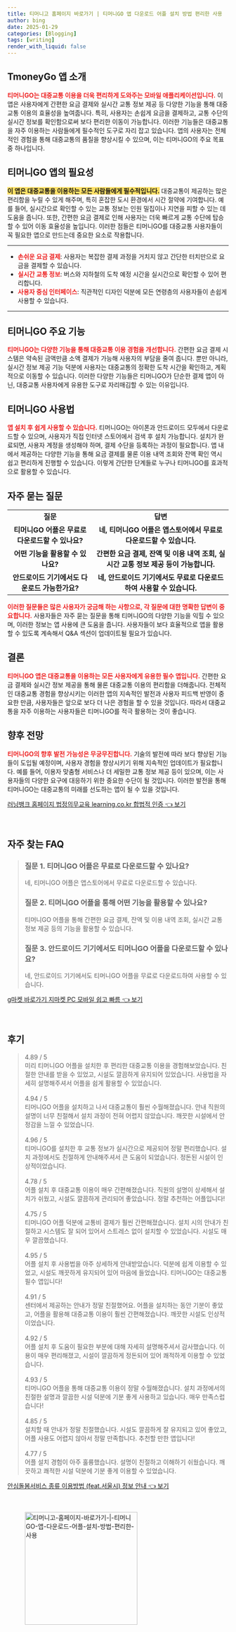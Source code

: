 ```yaml
---
title: 티머니고 홈페이지 바로가기 | 티머니GO 앱 다운로드 어플 설치 방법 편리한 사용
author: bing
date: 2025-01-29
categories: [Blogging]
tags: [writing]
render_with_liquid: false
---
```



<h2 id='TmoneyGo_소개'>TmoneyGo 앱 소개</h2>

<p><b><span style="color: #ee2323;">티머니GO는 대중교통 이용을 더욱 편리하게 도와주는 모바일 애플리케이션입니다.</span></b> 이 앱은 사용자에게 간편한 요금 결제와 실시간 교통 정보 제공 등 다양한 기능을 통해 대중교통 이용의 효율성을 높여줍니다. 특히, 사용자는 손쉽게 요금을 결제하고, 교통 수단의 실시간 정보를 확인함으로써 보다 편리한 이동이 가능합니다. 이러한 기능들은 대중교통을 자주 이용하는 사람들에게 필수적인 도구로 자리 잡고 있습니다. 앱의 사용자는 전체적인 경험을 통해 대중교통의 품질을 향상시킬 수 있으며, 이는 티머니GO의 주요 목표 중 하나입니다.</p>

<h2 id='TmoneyGo_필요성'>티머니GO 앱의 필요성</h2>

<p><b><span style="background-color: #ffe066;">이 앱은 대중교통을 이용하는 모든 사람들에게 필수적입니다.</span></b> 대중교통이 제공하는 많은 편리함을 누릴 수 있게 해주며, 특히 혼잡한 도시 환경에서 시간 절약에 기여합니다. 예를 들어, 실시간으로 확인할 수 있는 교통 정보는 인원 밀집이나 지연을 피할 수 있는 데 도움을 줍니다. 또한, 간편한 요금 결제로 인해 사용자는 더욱 빠르게 교통 수단에 탑승할 수 있어 이동 효율성을 높입니다. 이러한 점들은 티머니GO를 대중교통 사용자들이 꼭 필요한 앱으로 만드는데 중요한 요소로 작용합니다.</p>

<hr />

<ul>
    <li><b><span style="color: #ee2323;">손쉬운 요금 결제</span></b>: 사용자는 복잡한 결제 과정을 거치지 않고 간단한 터치만으로 요금을 결제할 수 있습니다.</li>
    <li><b><span style="color: #ee2323;">실시간 교통 정보</span></b>: 버스와 지하철의 도착 예정 시간을 실시간으로 확인할 수 있어 편리합니다.</li>
    <li><b><span style="color: #ee2323;">사용자 중심 인터페이스</span></b>: 직관적인 디자인 덕분에 모든 연령층의 사용자들이 손쉽게 사용할 수 있습니다.</li>
</ul>

<hr />

<h2 id='TmoneyGo_주요기능'>티머니GO 주요 기능</h2>

<p><b><span style="color: #ee2323;">티머니GO는 다양한 기능을 통해 대중교통 이용 경험을 개선합니다.</span></b> 간편한 요금 결제 시스템은 약속된 금액만큼 소액 결제가 가능해 사용자의 부담을 줄여 줍니다. 뿐만 아니라, 실시간 정보 제공 기능 덕분에 사용자는 대중교통의 정확한 도착 시간을 확인하고, 계획적으로 이동할 수 있습니다. 이러한 다양한 기능들은 티머니GO가 단순한 결제 앱이 아닌, 대중교통 사용자에게 유용한 도구로 자리매김할 수 있는 이유입니다.</p>

<h2 id='TmoneyGo_사용법'>티머니GO 사용법</h2>

<p><b><span style="color: #ee2323;">앱 설치 후 쉽게 사용할 수 있습니다.</span></b> 티머니GO는 아이폰과 안드로이드 모두에서 다운로드할 수 있으며, 사용자가 직접 인터넷 스토어에서 검색 후 설치 가능합니다. 설치가 완료되면, 사용자 계정을 생성해야 하며, 결제 수단을 등록하는 과정이 필요합니다. 앱 내에서 제공하는 다양한 기능을 통해 요금 결제를 물론 이용 내역 조회와 잔액 확인 역시 쉽고 편리하게 진행할 수 있습니다. 이렇게 간단한 단계들로 누구나 티머니GO를 효과적으로 활용할 수 있습니다.</p>

<h2 id='TmoneyGo_자주하는질문'>자주 묻는 질문</h2>

<table>
    <tr>
        <td style="text-align: center; height: 17px;"><b>질문</b></td>
        <td style="text-align: center; height: 17px;"><b>답변</b></td>
    </tr>
    <tr>
        <td style="text-align: center; height: 17px;"><b>티머니GO 어플은 무료로 다운로드할 수 있나요?</b></td>
        <td style="text-align: center; height: 17px;"><b>네, 티머니GO 어플은 앱스토어에서 무료로 다운로드할 수 있습니다.</b></td>
    </tr>
    <tr>
        <td style="text-align: center; height: 17px;"><b>어떤 기능을 활용할 수 있나요?</b></td>
        <td style="text-align: center; height: 17px;"><b>간편한 요금 결제, 잔액 및 이용 내역 조회, 실시간 교통 정보 제공 등이 가능합니다.</b></td>
    </tr>
    <tr>
        <td style="text-align: center; height: 17px;"><b>안드로이드 기기에서도 다운로드 가능한가요?</b></td>
        <td style="text-align: center; height: 17px;"><b>네, 안드로이드 기기에서도 무료로 다운로드하여 사용할 수 있습니다.</b></td>
    </tr>
</table>

<p><b><span style="color: #ee2323;">이러한 질문들은 많은 사용자가 궁금해 하는 사항으로, 각 질문에 대한 명확한 답변이 중요합니다.</span></b> 사용자들은 자주 묻는 질문을 통해 티머니GO의 다양한 기능을 익힐 수 있으며, 이러한 정보는 앱 사용에 큰 도움을 줍니다. 사용자들이 보다 효율적으로 앱을 활용할 수 있도록 계속해서 Q&A 섹션이 업데이트될 필요가 있습니다.</p>

<h2 id='TmoneyGo_결론'>결론</h2>

<p><b><span style="color: #ee2323;">티머니GO 앱은 대중교통을 이용하는 모든 사용자에게 유용한 필수 앱입니다.</span></b> 간편한 요금 결제와 실시간 정보 제공을 통해 물론 대중교통 이용의 편리함을 더해줍니다. 전체적인 대중교통 경험을 향상시키는 이러한 앱의 지속적인 발전과 사용자 피드백 반영이 중요한 만큼, 사용자들은 앞으로 보다 더 나은 경험을 할 수 있을 것입니다. 따라서 대중교통을 자주 이용하는 사용자들은 티머니GO를 적극 활용하는 것이 좋습니다.</p>

<h2 id='TmoneyGo_향후전망'>향후 전망</h2>

<p><b><span style="color: #ee2323;">티머니GO의 향후 발전 가능성은 무궁무진합니다.</span></b> 기술의 발전에 따라 보다 향상된 기능들이 도입될 예정이며, 사용자 경험을 향상시키기 위해 지속적인 업데이트가 필요합니다. 예를 들어, 이용자 맞춤형 서비스나 더 세밀한 교통 정보 제공 등이 있으며, 이는 사용자들의 다양한 요구에 대응하기 위한 중요한 수단이 될 것입니다. 이러한 발전을 통해 티머니GO는 대중교통의 미래를 선도하는 앱이 될 수 있을 것입니다.</p>


<p><a class="click-button" title="러닝뱅크 홈페이지 법정의무교육 learning.co.kr 합법적 인증" href="https://greenforu.github.io/posts/%EB%9F%AC%EB%8B%9D%EB%B1%85%ED%81%AC-%ED%99%88%ED%8E%98%EC%9D%B4%EC%A7%80-%EB%B2%95%EC%A0%95%EC%9D%98%EB%AC%B4%EA%B5%90%EC%9C%A1-learning.co.kr-%ED%95%A9%EB%B2%95%EC%A0%81-%EC%9D%B8%EC%A6%9D/" rel="dofollow">러닝뱅크 홈페이지 법정의무교육 learning.co.kr 합법적 인증 👈 보기</a></p><br>
<h2 id='자주_찾는_FAQ'>자주 찾는 FAQ</h2>
<div itemscope="" itemtype="https://schema.org/FAQPage"> 
<blockquote> 
<div itemscope="" itemprop="mainEntity" itemtype="https://schema.org/Question"> 
<h3 itemprop="name">질문 1. 티머니GO 어플은 무료로 다운로드할 수 있나요?</h3> 
<div itemscope="" itemprop="acceptedAnswer" itemtype="https://schema.org/Answer"> 
<span itemprop="text"> 
<p>네, 티머니GO 어플은 앱스토어에서 무료로 다운로드할 수 있습니다.</p> 
</span> 
</div> 
</div> 
<div itemscope="" itemprop="mainEntity" itemtype="https://schema.org/Question"> 
<h3 itemprop="name">질문 2. 티머니GO 어플을 통해 어떤 기능을 활용할 수 있나요?</h3> 
<div itemscope="" itemprop="acceptedAnswer" itemtype="https://schema.org/Answer"> 
<span itemprop="text"> 
<p>티머니GO 어플을 통해 간편한 요금 결제, 잔액 및 이용 내역 조회, 실시간 교통 정보 제공 등의 기능을 활용할 수 있습니다.</p> 
</span> 
</div> 
</div> 
<div itemscope="" itemprop="mainEntity" itemtype="https://schema.org/Question"> 
<h3 itemprop="name">질문 3. 안드로이드 기기에서도 티머니GO 어플을 다운로드할 수 있나요?</h3> 
<div itemscope="" itemprop="acceptedAnswer" itemtype="https://schema.org/Answer"> 
<span itemprop="text"> 
<p>네, 안드로이드 기기에서도 티머니GO 어플을 무료로 다운로드하여 사용할 수 있습니다.</p> 
</span> 
</div> 
</div> 
</blockquote> 
</div>
<p><a class="click-button" title="g마켓 바로가기 지마켓 PC 모바일 쉽고 빠름" href="https://greenforu.github.io/posts/g%EB%A7%88%EC%BC%93-%EB%B0%94%EB%A1%9C%EA%B0%80%EA%B8%B0-%EC%A7%80%EB%A7%88%EC%BC%93-PC-%EB%AA%A8%EB%B0%94%EC%9D%BC-%EC%89%BD%EA%B3%A0-%EB%B9%A0%EB%A6%84/" rel="dofollow">g마켓 바로가기 지마켓 PC 모바일 쉽고 빠름 👈 보기</a></p><br>
<h2 id='후기'>후기</h2>
<div itemscope itemtype="https://schema.org/Product">
  <blockquote>
  <div itemprop="review" itemscope itemtype="https://schema.org/Review">
      <div itemprop="reviewRating" itemscope itemtype="https://schema.org/Rating"> <span itemprop="ratingValue">4.89</span> / <span itemprop="bestRating">5</span> </div>
      <span itemprop="reviewBody">미리 티머니GO 어플을 설치한 후 편리한 대중교통 이용을 경험해보았습니다. 친절한 안내를 받을 수 있었고, 시설도 깔끔하게 유지되어 있었습니다. 사용법을 자세히 설명해주셔서 어플을 쉽게 활용할 수 있었습니다.</span>
  </div>
  <br>
  <div itemprop="review" itemscope itemtype="https://schema.org/Review">
      <div itemprop="reviewRating" itemscope itemtype="https://schema.org/Rating"> <span itemprop="ratingValue">4.94</span> / <span itemprop="bestRating">5</span> </div>
      <span itemprop="reviewBody">티머니GO 어플을 설치하고 나서 대중교통이 훨씬 수월해졌습니다. 안내 직원의 설명이 너무 친절해서 설치 과정이 전혀 어렵지 않았습니다. 깨끗한 시설에서 안정감을 느낄 수 있었습니다.</span>
  </div>
  <br>
  <div itemprop="review" itemscope itemtype="https://schema.org/Review">
      <div itemprop="reviewRating" itemscope itemtype="https://schema.org/Rating"> <span itemprop="ratingValue">4.96</span> / <span itemprop="bestRating">5</span> </div>
      <span itemprop="reviewBody">티머니GO를 설치한 후 교통 정보가 실시간으로 제공되어 정말 편리했습니다. 설치 과정에서도 친절하게 안내해주셔서 큰 도움이 되었습니다. 정돈된 시설이 인상적이었습니다.</span>
  </div>
  <br>
  <div itemprop="review" itemscope itemtype="https://schema.org/Review">
      <div itemprop="reviewRating" itemscope itemtype="https://schema.org/Rating"> <span itemprop="ratingValue">4.78</span> / <span itemprop="bestRating">5</span> </div>
      <span itemprop="reviewBody">어플 설치 후 대중교통 이용이 매우 간편해졌습니다. 직원의 설명이 상세해서 설치가 쉬웠고, 시설도 깔끔하게 관리되어 좋았습니다. 정말 추천하는 어플입니다!</span>
  </div>
  <br>
  <div itemprop="review" itemscope itemtype="https://schema.org/Review">
      <div itemprop="reviewRating" itemscope itemtype="https://schema.org/Rating"> <span itemprop="ratingValue">4.75</span> / <span itemprop="bestRating">5</span> </div>
      <span itemprop="reviewBody">티머니GO 어플 덕분에 교통비 결제가 훨씬 간편해졌습니다. 설치 시의 안내가 친절하고 시스템도 잘 되어 있어서 스트레스 없이 설치할 수 있었습니다. 시설도 매우 깔끔했습니다.</span>
  </div>
  <br>
  <div itemprop="review" itemscope itemtype="https://schema.org/Review">
      <div itemprop="reviewRating" itemscope itemtype="https://schema.org/Rating"> <span itemprop="ratingValue">4.95</span> / <span itemprop="bestRating">5</span> </div>
      <span itemprop="reviewBody">어플 설치 후 사용법을 아주 상세하게 안내받았습니다. 덕분에 쉽게 이용할 수 있었고, 시설도 깨끗하게 유지되어 있어 마음에 들었습니다. 티머니GO는 대중교통 필수 앱입니다!</span>
  </div>
  <br>
  <div itemprop="review" itemscope itemtype="https://schema.org/Review">
      <div itemprop="reviewRating" itemscope itemtype="https://schema.org/Rating"> <span itemprop="ratingValue">4.91</span> / <span itemprop="bestRating">5</span> </div>
      <span itemprop="reviewBody">센터에서 제공하는 안내가 정말 친절했어요. 어플을 설치하는 동안 기분이 좋았고, 어플을 활용해 대중교통 이용이 훨씬 간편해졌습니다. 깨끗한 시설도 인상적이었습니다.</span>
  </div>
  <br>
  <div itemprop="review" itemscope itemtype="https://schema.org/Review">
      <div itemprop="reviewRating" itemscope itemtype="https://schema.org/Rating"> <span itemprop="ratingValue">4.92</span> / <span itemprop="bestRating">5</span> </div>
      <span itemprop="reviewBody">어플 설치 후 도움이 필요한 부분에 대해 자세히 설명해주셔서 감사했습니다. 이용이 매우 편리해졌고, 시설이 깔끔하게 정돈되어 있어 쾌적하게 이용할 수 있었습니다.</span>
  </div>
  <br>
  <div itemprop="review" itemscope itemtype="https://schema.org/Review">
      <div itemprop="reviewRating" itemscope itemtype="https://schema.org/Rating"> <span itemprop="ratingValue">4.93</span> / <span itemprop="bestRating">5</span> </div>
      <span itemprop="reviewBody">티머니GO 어플을 통해 대중교통 이용이 정말 수월해졌습니다. 설치 과정에서의 친절한 설명과 깔끔한 시설 덕분에 기분 좋게 사용하고 있습니다. 매우 만족스럽습니다!</span>
  </div>
  <br>
  <div itemprop="review" itemscope itemtype="https://schema.org/Review">
      <div itemprop="reviewRating" itemscope itemtype="https://schema.org/Rating"> <span itemprop="ratingValue">4.85</span> / <span itemprop="bestRating">5</span> </div>
      <span itemprop="reviewBody">설치할 때 안내가 정말 친절했습니다. 시설도 깔끔하게 잘 유지되고 있어 좋았고, 어플 사용도 어렵지 않아서 정말 만족합니다. 추천할 만한 앱입니다!</span>
  </div>
  <br>
  <div itemprop="review" itemscope itemtype="https://schema.org/Review">
      <div itemprop="reviewRating" itemscope itemtype="https://schema.org/Rating"> <span itemprop="ratingValue">4.77</span> / <span itemprop="bestRating">5</span> </div>
      <span itemprop="reviewBody">어플 설치 경험이 아주 훌륭했습니다. 설명이 친절하고 이해하기 쉬웠습니다. 깨끗하고 쾌적한 시설 덕분에 기분 좋게 이용할 수 있었습니다.</span>
  </div>
  </blockquote>
</div>
<p><a class="click-button" title="안심돌봄서비스 종류 이용방법 (feat.서울시) 정보 안내" href="https://greenforu.github.io/posts/%EC%95%88%EC%8B%AC%EB%8F%8C%EB%B4%84%EC%84%9C%EB%B9%84%EC%8A%A4-%EC%A2%85%EB%A5%98-%EC%9D%B4%EC%9A%A9%EB%B0%A9%EB%B2%95-(feat.%EC%84%9C%EC%9A%B8%EC%8B%9C)-%EC%A0%95%EB%B3%B4-%EC%95%88%EB%82%B4/" rel="dofollow">안심돌봄서비스 종류 이용방법 (feat.서울시) 정보 안내 👈 보기</a></p><br>
<figure class="image"><img src="https://greenforu.github.io/assets/img/thumbnail/티머니고-홈페이지-바로가기-|-티머니GO-앱-다운로드-어플-설치-방법-편리한-사용.webp" alt="티머니고-홈페이지-바로가기-|-티머니GO-앱-다운로드-어플-설치-방법-편리한-사용" width="256" height="256"></figure>
